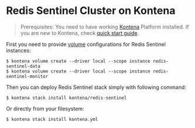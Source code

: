# Redis Sentinel Cluster on Kontena

> Prerequisites: You need to have working [Kontena](https://kontena.io) Platform installed. If you are new to Kontena, check [quick start guide](http://www.kontena.io/docs/getting-started/quick-start).

First you need to provide [volume](https://kontena.io/docs/using-kontena/volumes) configurations for Redis Sentinel instances:

```
$ kontena volume create --driver local --scope instance redis-sentinel-data
$ kontena volume create --driver local --scope instance redis-sentinel-monitor
```

Then you can deploy Redis Sentinel stack simply with following command:

```
$ kontena stack install kontena/redis-sentinel
```

Or directly from your filesystem:

```
$ kontena stack install kontena.yml
```